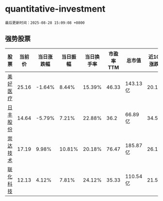 # quantitative-investment

`最后更新时间：2025-08-28 15:09:08 +0800`

## 强势股票

|股票|当前价|当日涨跌幅|当日振幅|当日换手率|市盈率TTM|总市值|近10日涨跌幅|
|----|----|----|----|----|----|----|----|
|[美好医疗](https://xueqiu.com/S/SZ301363)|25.16|-1.64%|8.44%|15.39%|46.33|143.13亿|20.15%|
|[日丰股份](https://xueqiu.com/S/SZ002953)|14.64|-5.79%|7.21%|22.88%|36.2|66.89亿|34.56%|
|[崇达技术](https://xueqiu.com/S/SZ002815)|17.19|9.98%|10.81%|20.18%|76.47|185.87亿|26.12%|
|[联化科技](https://xueqiu.com/S/SZ002250)|12.13|4.12%|7.81%|24.12%|35.33|110.54亿|21.54%|
